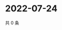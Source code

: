 # 2022-07-24

共 0 条

<!-- BEGIN WEIBO -->
<!-- 最后更新时间 Sun Jul 24 2022 16:19:54 GMT+0800 (China Standard Time) -->

<!-- END WEIBO -->
